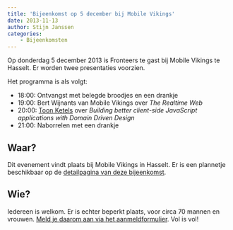 ```yaml
---
title: 'Bijeenkomst op 5 december bij Mobile Vikings'
date: 2013-11-13
author: Stijn Janssen
categories:
    - Bijeenkomsten
---
```


Op donderdag 5 december 2013 is Fronteers te gast bij Mobile Vikings te Hasselt. Er worden twee presentaties voorzien.

Het programma is als volgt:

-   18:00: Ontvangst met belegde broodjes en een drankje
-   19:00: Bert Wijnants van Mobile Vikings over _The Realtime Web_
-   20:00: [Toon Ketels](http://toon.io/) over _Building better client-side JavaScript applications with Domain Driven Design_
-   21:00: Naborrelen met een drankje

## Waar?

Dit evenement vindt plaats bij Mobile Vikings in Hasselt. Er is een plannetje beschikbaar op de [detailpagina van deze bijeenkomst](/bijeenkomsten/2013/mobile-vikings).

## Wie?

Iedereen is welkom. Er is echter beperkt plaats, voor circa 70 mannen en vrouwen. [Meld je daarom aan via het aanmeldformulier](/bijeenkomsten/2013/mobile-vikings). Vol is vol!
